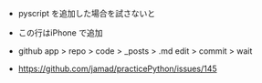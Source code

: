 <link rel="stylesheet" type="text/css" href="/assets/css/styles.css">

* pyscript を追加した場合を試さないと


* この行はiPhone で追加

 
* github app > repo > code > _posts > .md edit > commit > wait

* https://github.com/jamad/practicePython/issues/145
